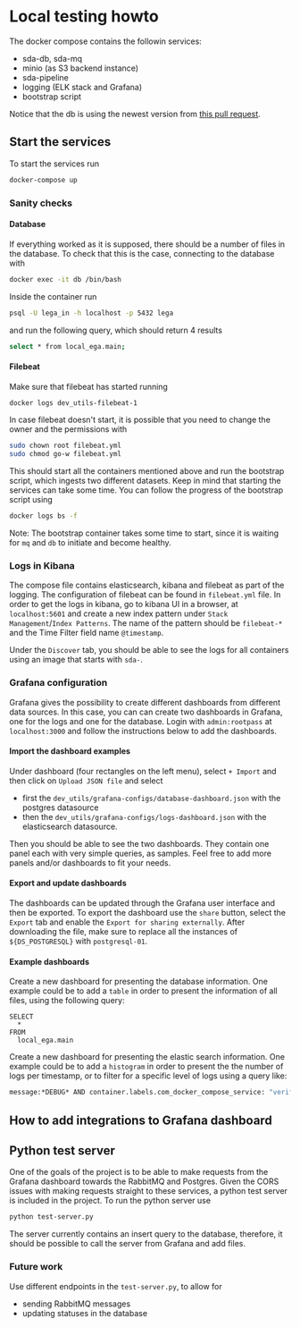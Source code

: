 # Local testing howto

The docker compose contains the followin services:
- sda-db, sda-mq
- minio (as S3 backend instance)
- sda-pipeline
- logging (ELK stack and Grafana)
- bootstrap script

Notice that the db is using the newest version from [this pull request](https://github.com/neicnordic/sda-db/pull/56).
## Start the services
To start the services run
```sh
docker-compose up
```

### Sanity checks

#### Database
If everything worked as it is supposed, there should be a number of files in the database. To check that this is the case, connecting to the database with
```sh
docker exec -it db /bin/bash
```
Inside the container run
```sh
psql -U lega_in -h localhost -p 5432 lega
```
and run the following query, which should return 4 results
```sh
select * from local_ega.main;
```

#### Filebeat
Make sure that filebeat has started running
```sh
docker logs dev_utils-filebeat-1
```
In case filebeat doesn't start, it is possible that you need to change the owner and the permissions with
```sh
sudo chown root filebeat.yml
sudo chmod go-w filebeat.yml
```
This should start all the containers mentioned above and run the bootstrap script, which ingests two different datasets. Keep in mind that starting the services can take some time. You can follow the progress of the bootstrap script using
```sh
docker logs bs -f
```
Note: The bootstrap container takes some time to start, since it is waiting for `mq` and `db` to initiate and become healthy.


### Logs in Kibana
The compose file contains elasticsearch, kibana and filebeat as part of the logging. The configuration of filebeat can be found in `filebeat.yml` file. In order to get the logs in kibana, go to kibana UI in a browser, at `localhost:5601` and create a new index pattern under `Stack Management`/`Index Patterns`. The name of the pattern should be `filebeat-*` and the Time Filter field name `@timestamp`. 

Under the `Discover` tab, you should be able to see the logs for all containers using an image that starts with `sda-`.

### Grafana configuration
Grafana gives the possibility to create different dashboards from different data sources. In this case, you can can create two dashboards in Grafana, one for the logs and one for the database. Login with `admin:rootpass` at `localhost:3000` and follow the instructions below to add the dashboards.

#### Import the dashboard examples
Under dashboard (four rectangles on the left menu), select `+ Import` and then click on `Upload JSON file` and select 
- first the `dev_utils/grafana-configs/database-dashboard.json` with the postgres datasource
- then the `dev_utils/grafana-configs/logs-dashboard.json` with the elasticsearch datasource.

Then you should be able to see the two dashboards. They contain one panel each with very simple queries, as samples. Feel free to add more panels and/or dashboards to fit your needs.

#### Export and update dashboards
The dashboards can be updated through the Grafana user interface and then be exported. To export the dashboard use the `share` button, select the `Export` tab and enable the `Export for sharing externally`. After downloading the file, make sure to replace all the instances of `${DS_POSTGRESQL}` with `postgresql-01`.

#### Example dashboards
Create a new dashboard for presenting the database information. One example could be to add a `table` in order to present the information of all files, using the following query:
```postgres
SELECT
  *
FROM
  local_ega.main
```

Create a new dashboard for presenting the elastic search information. One example could be to add a `histogram` in order to present the the number of logs per timestamp, 
or to filter for a specific level of logs using a query like:
```sh
message:*DEBUG* AND container.labels.com_docker_compose_service: "verify"
```

## How to add integrations to Grafana dashboard

## Python test server

One of the goals of the project is to be able to make requests from the Grafana dashboard towards the RabbitMQ and Postgres. Given the CORS issues with making requests straight to these services, a python test server is included in the project. To run the python server use
```sh
python test-server.py
```
The server currently contains an insert query to the database, therefore, it should be possible to call the server from Grafana and add files.

### Future work
Use different endpoints in the `test-server.py`, to allow for 
- sending RabbitMQ messages
- updating statuses in the database

